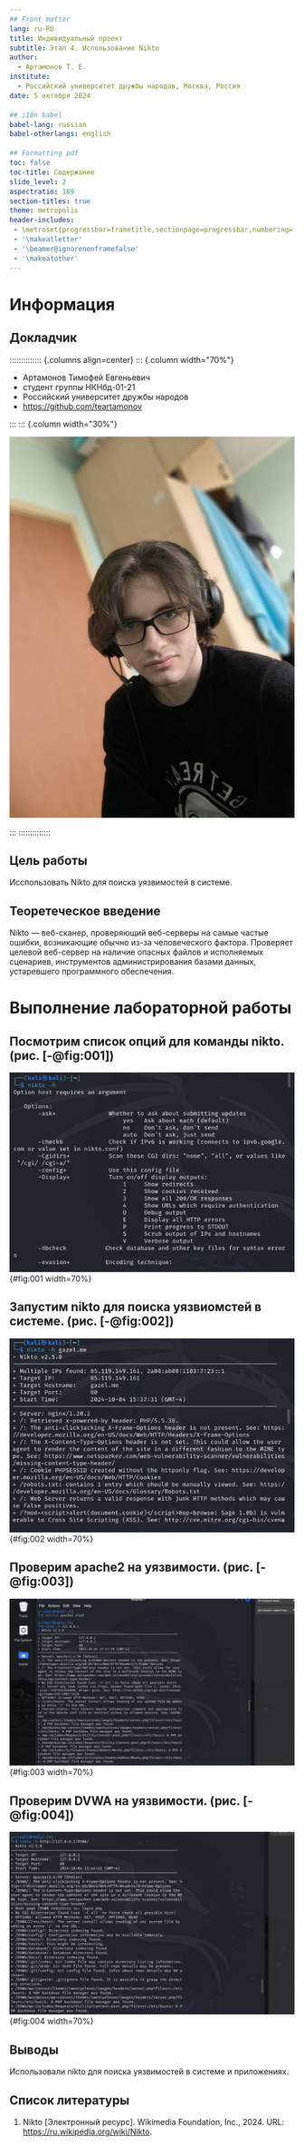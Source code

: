 ```yaml
---
## Front matter
lang: ru-RU
title: Индивидуальный проект
subtitle: Этап 4. Использование Nikto
author:
  - Артамонов Т. Е.
institute:
  - Российский университет дружбы народов, Москва, Россия
date: 5 октября 2024

## i18n babel
babel-lang: russian
babel-otherlangs: english

## Formatting pdf
toc: false
toc-title: Содержание
slide_level: 2
aspectratio: 169
section-titles: true
theme: metropolis
header-includes:
 - \metroset{progressbar=frametitle,sectionpage=progressbar,numbering=fraction}
 - '\makeatletter'
 - '\beamer@ignorenonframefalse'
 - '\makeatother'
---
```


# Информация

## Докладчик

:::::::::::::: {.columns align=center}
::: {.column width="70%"}

  * Артамонов Тимофей Евгеньевич
  * студент группы НКНбд-01-21
  * Российский университет дружбы народов
  * <https://github.com/teartamonov>

:::
::: {.column width="30%"}

![](image/ava.jpg)

:::
::::::::::::::


## Цель работы

Исспользовать Nikto для поиска уязвимостей в системе.

## Теоретеческое введение

Nikto — веб-сканер, проверяющий веб-серверы на самые частые ошибки, возникающие обычно из-за человеческого фактора. 
Проверяет целевой веб-сервер на наличие опасных файлов и исполняемых сценариев, инструментов администрирования базами данных, устаревшего программного обеспечения. 

# Выполнение лабораторной работы

## Посмотрим список опций для команды nikto. (рис. [-@fig:001])

![Опции для команды nikto](image/1.PNG){#fig:001 width=70%}

## Запустим nikto для поиска уязвиомстей в системе. (рис. [-@fig:002])

![Нашли несколько уязвимостей, например, Sage 1.0b3](image/2.PNG){#fig:002 width=70%}

## Проверим apache2 на уязвимости. (рис. [-@fig:003])

![Здесь также нашли несколько уязвимостей, например, несколько backdoor file manager](image/3.PNG){#fig:003 width=70%}

## Проверим DVWA на уязвимости. (рис. [-@fig:004])

![Также нашли уязвимости и в DVWA, те же backdoor file manager](image/4.PNG){#fig:004 width=70%}

## Выводы

Использовали nikto для поиска уязвимостей в системе и приложениях.

## Список литературы

1. Nikto [Электронный ресурс].  Wikimedia Foundation, Inc., 2024. URL: https://ru.wikipedia.org/wiki/Nikto.